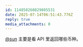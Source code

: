 ```yaml
---
id: 114850260829805531
date: 2025-07-14T06:51:43.776Z
reply: true
media_attachments: 0
---
```


[@sun](https://jiong.us/@sun) 主要是看 API 里返回哪些币种。


